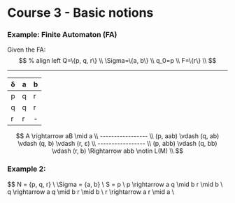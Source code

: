 # Course 3 - Basic notions

### Example: Finite Automaton (FA)
Given the FA:
$$
% align left
Q=\{p, q, r\} \\
\Sigma=\{a, b\} \\
q_0=p \\
F=\{r\} \\
$$

---

<!-- table -->
| δ     | a   | b   |
|-------|-----|-----|
| p     | q   | r   |
| q     | q   | r   |
| r     | r   | -   |


$$
A \rightarrow aB \mid a \\
----------------- \\
(p, aab) \vdash (q, ab) \vdash (q, b) \vdash (r, ε) \\
----------------- \\
(p, abb) \vdash (q, bb) \vdash (r, b) \Rightarrow abb \notin L(M) \\
$$

### Example 2:
$$
N = \{p, q, r\} \\
\Sigma = \{a, b\} \\
S = p \\
p \rightarrow a q \mid b r \mid b \\
q \rightarrow a q \mid b r \mid b \\
r \rightarrow a r \mid a \\